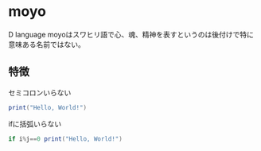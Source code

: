 ﻿moyo
====

D language
moyoはスワヒリ語で心、魂、精神を表すというのは後付けで特に意味ある名前ではない。
## 特徴
セミコロンいらない
```C#
print("Hello, World!")
```
ifに括弧いらない
```C#
if i%j==0 print("Hello, World!")
```